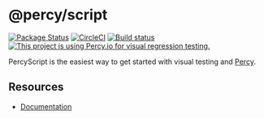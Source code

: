 # @percy/script
[![Package Status](https://img.shields.io/npm/v/@percy/script.svg)](https://www.npmjs.com/package/@percy/script)
[![CircleCI](https://circleci.com/gh/percy/percy-script/tree/master.svg?style=svg)](https://circleci.com/gh/percy/percy-script/tree/master)
[![Build status](https://ci.appveyor.com/api/projects/status/h3pgs7unevaqos7o/branch/master?svg=true)](https://ci.appveyor.com/project/percy/percy-script/branch/master)
[![This project is using Percy.io for visual regression testing.](https://percy.io/static/images/percy-badge.svg)](https://percy.io/percy/percy-script)

PercyScript is the easiest way to get started with visual testing and [Percy](https://percy.io).

## Resources

* [Documentation](https://docs.percy.io/docs/percyscript)
